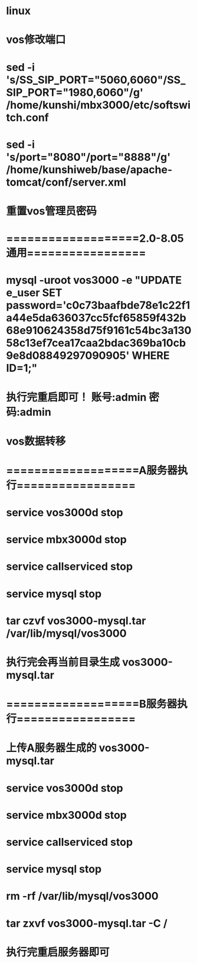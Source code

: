# linux

# vos修改端口
# sed -i 's/SS_SIP_PORT="5060,6060"/SS_SIP_PORT="1980,6060"/g' /home/kunshi/mbx3000/etc/softswitch.conf
# sed -i 's/port="8080"/port="8888"/g' /home/kunshiweb/base/apache-tomcat/conf/server.xml

# 重置vos管理员密码
# ===================2.0-8.05通用=================

# mysql -uroot  vos3000 -e "UPDATE e_user SET password='c0c73baafbde78e1c22f1a44e5da636037cc5fcf65859f432b68e910624358d75f9161c54bc3a13058c13ef7cea17caa2bdac369ba10cb9e8d08849297090905'   WHERE ID=1;"

# 执行完重启即可！ 账号:admin 密码:admin

# vos数据转移
# ===================A服务器执行=================

# service vos3000d stop
# service mbx3000d stop
# service callserviced stop
# service mysql stop
# tar czvf vos3000-mysql.tar /var/lib/mysql/vos3000
# 执行完会再当前目录生成 vos3000-mysql.tar


# ===================B服务器执行=================

# 上传A服务器生成的 vos3000-mysql.tar
# service vos3000d stop
# service mbx3000d stop
# service callserviced stop
# service mysql stop
# rm -rf /var/lib/mysql/vos3000
# tar zxvf vos3000-mysql.tar -C /
# 执行完重启服务器即可

